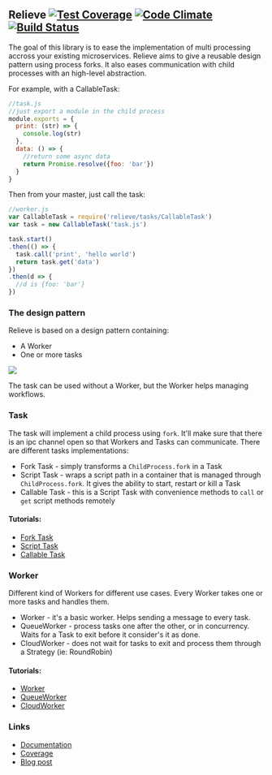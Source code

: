 ## Relieve [![Test Coverage](https://codeclimate.com/github/soyuka/relieve/badges/coverage.svg)](https://codeclimate.com/github/soyuka/relieve/coverage) [![Code Climate](https://codeclimate.com/github/soyuka/relieve/badges/gpa.svg)](https://codeclimate.com/github/soyuka/relieve) [![Build Status](https://travis-ci.org/soyuka/relieve.svg?branch=master)](https://travis-ci.org/soyuka/relieve)

The goal of this library is to ease the implementation of multi processing accross your existing microservices.
Relieve aims to give a reusable design pattern using process forks. It also eases communication with child processes with an high-level abstraction.

For example, with a CallableTask:

```javascript
//task.js
//just export a module in the child process
module.exports = {
  print: (str) => {
    console.log(str)
  },
  data: () => {
    //return some async data
    return Promise.resolve({foo: 'bar'})
  }
}
```

Then from your master, just call the task:

```javascript
//worker.js
var CallableTask = require('relieve/tasks/CallableTask')
var task = new CallableTask('task.js')

task.start()
.then(() => {
  task.call('print', 'hello world')
  return task.get('data')
})
.then(d => {
  //d is {foo: 'bar'}
})
```

### The design pattern

Relieve is based on a design pattern containing:
- A Worker
- One or more tasks

![](https://raw.githubusercontent.com/soyuka/relieve/master/examples/images/relieve.jpg)

The task can be used without a Worker, but the Worker helps managing workflows.

### Task

The task will implement a child process using `fork`. It'll make sure that there is an ipc channel open so that Workers and Tasks can communicate.
There are different tasks implementations:

- Fork Task - simply transforms a `ChildProcess.fork` in a Task
- Script Task - wraps a script path in a container that is managed through `ChildProcess.fork`. It gives the ability to start, restart or kill a Task
- Callable Task - this is a Script Task with convenience methods to `call` or `get` script methods remotely


#### Tutorials:

- [Fork Task](http://soyuka.github.io/relieve/tutorial-1-ForkTask.html)
- [Script Task](http://soyuka.github.io/relieve/tutorial-2-ScriptTask.html)
- [Callable Task](http://soyuka.github.io/relieve/tutorial-3-CallableTask.html)

### Worker

Different kind of Workers for different use cases. Every Worker takes one or more tasks and handles them.

- Worker - it's a basic worker. Helps sending a message to every task.
- QueueWorker - process tasks one after the other, or in concurrency. Waits for a Task to exit before it consider's it as done.
- CloudWorker - does not wait for tasks to exit and process them through a Strategy (ie: RoundRobin)

#### Tutorials:

- [Worker](http://soyuka.github.io/relieve/tutorial-4-Worker.html)
- [QueueWorker](http://soyuka.github.io/relieve/tutorial-5-QueueWorker.html)
- [CloudWorker](http://soyuka.github.io/relieve/tutorial-6-CloudWorker.html)

### Links
- [Documentation](http://soyuka.github.io/relieve/)
- [Coverage](http://soyuka.github.io/relieve/coverage/lcov-report/)
- [Blog post](https://soyuka.me/having-fun-with-nodejs-child-processes/)
